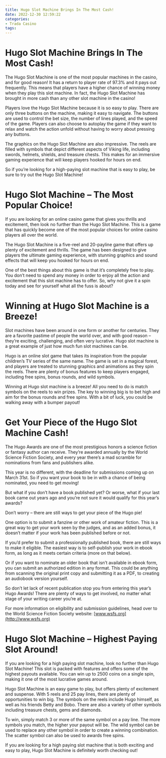 ```yaml
---
title: Hugo Slot Machine Brings In The Most Cash!
date: 2022-12-30 12:59:22
categories:
- Trada Casino
tags:
---
```



#  Hugo Slot Machine Brings In The Most Cash!

The Hugo Slot Machine is one of the most popular machines in the casino, and for good reason! It has a return to player rate of 97.3% and it pays out frequently. This means that players have a higher chance of winning money when they play this slot machine. In fact, the Hugo Slot Machine has brought in more cash than any other slot machine in the casino!

Players love the Hugo Slot Machine because it is so easy to play. There are only three buttons on the machine, making it easy to navigate. The buttons are used to control the bet size, the number of lines played, and the speed of the game. Players can also choose to autoplay the game if they want to relax and watch the action unfold without having to worry about pressing any buttons.

The graphics on the Hugo Slot Machine are also impressive. The reels are filled with symbols that depict different aspects of Viking life, including swords, helmets, shields, and treasure chests. This makes for an immersive gaming experience that will keep players hooked for hours on end.

So if you’re looking for a high-paying slot machine that is easy to play, be sure to try out the Hugo Slot Machine!

#  Hugo Slot Machine – The Most Popular Choice!

If you are looking for an online casino game that gives you thrills and excitement, then look no further than the Hugo Slot Machine. This is a game that has quickly become one of the most popular choices for online casino players all over the world.

The Hugo Slot Machine is a five-reel and 20-payline game that offers up plenty of excitement and thrills. The game has been designed to give players the ultimate gaming experience, with stunning graphics and sound effects that will keep you hooked for hours on end.

One of the best things about this game is that it’s completely free to play. You don’t need to spend any money in order to enjoy all the action and excitement that this slot machine has to offer. So, why not give it a spin today and see for yourself what all the fuss is about?

#  Winning at Hugo Slot Machine is a Breeze!

Slot machines have been around in one form or another for centuries. They are a favorite pastime of people the world over, and with good reason – they’re exciting, challenging, and often very lucrative. Hugo slot machine is a great example of just how much fun slot machines can be.

Hugo is an online slot game that takes its inspiration from the popular children’s TV series of the same name. The game is set in a magical forest, and players are treated to stunning graphics and animations as they spin the reels. There are plenty of bonus features to keep players engaged, including free spins, bonus rounds, and wild symbols.

Winning at Hugo slot machine is a breeze! All you need to do is match symbols on the reels to win prizes. The key to winning big is to bet high and aim for the bonus rounds and free spins. With a bit of luck, you could be walking away with a bumper payout!

#  Get Your Piece of the Hugo Slot Machine Cash!

The Hugo Awards are one of the most prestigious honors a science fiction or fantasy author can receive. They’re awarded annually by the World Science Fiction Society, and every year there’s a mad scramble for nominations from fans and publishers alike.

This year is no different, with the deadline for submissions coming up on March 31st. So if you want your book to be in with a chance of being nominated, you need to get moving!

But what if you don’t have a book published yet? Or worse, what if your last book came out years ago and you’re not sure it would qualify for this year’s awards?

Don’t worry – there are still ways to get your piece of the Hugo pie!

One option is to submit a fanzine or other work of amateur fiction. This is a great way to get your work seen by the judges, and as an added bonus, it doesn’t matter if your work has been published before or not.

If you’d prefer to submit a professionally published book, there are still ways to make it eligible. The easiest way is to self-publish your work in ebook form, as long as it meets certain criteria (more on that below).

Or if you want to nominate an older book that isn’t available in ebook form, you can submit an authorized edition in any format. This could be anything from scanning the original print copy and submitting it as a PDF, to creating an audiobook version yourself.

So don’t let lack of recent publication stop you from entering this year’s Hugo Awards! There are plenty of ways to get involved, no matter what stage of your writing career you’re at.

For more information on eligibility and submission guidelines, head over to the World Science Fiction Society website: [www.wsfs.org](http://www.wsfs.org)

#  Hugo Slot Machine – Highest Paying Slot Around!

If you are looking for a high paying slot machine, look no further than Hugo Slot Machine! This slot is packed with features and offers some of the highest payouts available. You can win up to 2500 coins on a single spin, making it one of the most lucrative games around.

Hugo Slot Machine is an easy game to play, but offers plenty of excitement and suspense. With 5 reels and 25 pay lines, there are plenty of opportunities to win big. The symbols on the reels include Hugo himself, as well as his friends Betty and Bobo. There are also a variety of other symbols including treasure chests, gems and diamonds.

To win, simply match 3 or more of the same symbol on a pay line. The more symbols you match, the higher your payout will be. The wild symbol can be used to replace any other symbol in order to create a winning combination. The scatter symbol can also be used to awards free spins.

If you are looking for a high paying slot machine that is both exciting and easy to play, Hugo Slot Machine is definitely worth checking out!